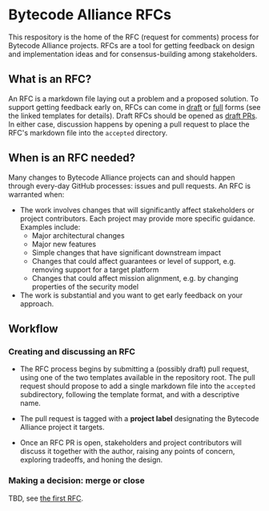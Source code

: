 # Bytecode Alliance RFCs

This respository is the home of the RFC (request for comments) process for Bytecode Alliance projects. RFCs are a tool for getting feedback on design and implementation ideas and for consensus-building among stakeholders.

## What is an RFC?

An RFC is a markdown file laying out a problem and a proposed solution. To support getting feedback early on, RFCs can come in [draft](template-draft.md) or [full](template-full.md) forms (see the linked templates for details). Draft RFCs should be opened as [draft PRs](https://help.github.com/en/github/collaborating-with-issues-and-pull-requests/about-pull-requests#draft-pull-requests). In either case, discussion happens by opening a pull request to place the RFC's markdown file into the `accepted` directory.

## When is an RFC needed?

Many changes to Bytecode Alliance projects can and should happen through every-day GitHub processes: issues and pull requests. An RFC is warranted when:

* The work involves changes that will significantly affect stakeholders or project contributors. Each project may provide more specific guidance. Examples include:
    * Major architectural changes
    * Major new features
    * Simple changes that have significant downstream impact
    * Changes that could affect guarantees or level of support, e.g. removing support for a target platform
    * Changes that could affect mission alignment, e.g. by changing properties of the security model
* The work is substantial and you want to get early feedback on your approach.

## Workflow

### Creating and discussing an RFC

* The RFC process begins by submitting a (possibly draft) pull request, using one of the two templates available in the repository root. The pull request should propose to add a single markdown file into the `accepted` subdirectory, following the template format, and with a descriptive name.

* The pull request is tagged with a **project label** designating the Bytecode Alliance project it targets.

* Once an RFC PR is open, stakeholders and project contributors will discuss it together with the author, raising any points of concern, exploring tradeoffs, and honing the design.

### Making a decision: merge or close

TBD, see [the first RFC](https://github.com/bytecodealliance/rfcs/pull/1).